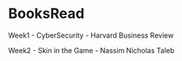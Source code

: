 # BooksRead

Week1 - CyberSecurity - Harvard Business Review


Week2 - Skin in the Game - Nassim Nicholas Taleb
